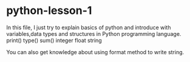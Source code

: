 # python-lesson-1

In this file, I just try to explain basics of python and  introduce with variables,data types and structures in Python programming language.
print()
type()
sum()
integer
float
string

You can also get knowledge about using format method to write string.

